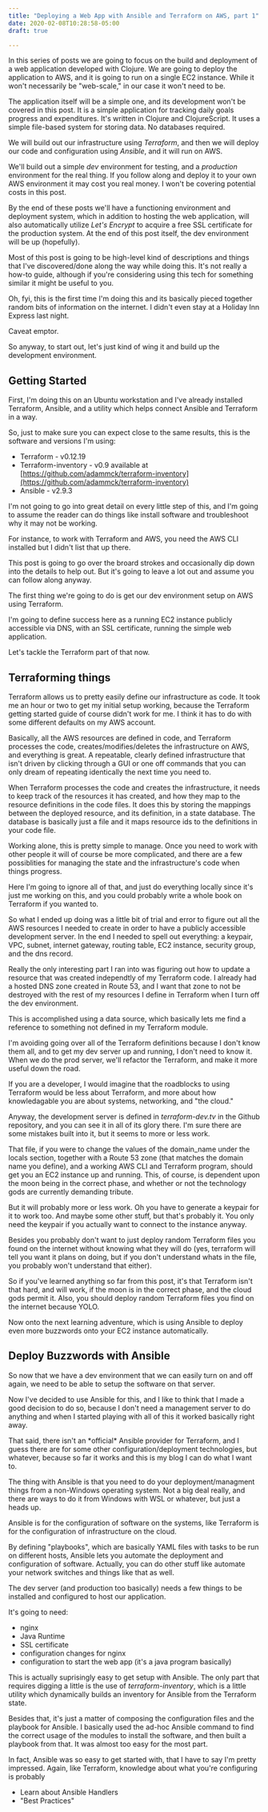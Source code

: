 ```yaml
---
title: "Deploying a Web App with Ansible and Terraform on AWS, part 1"
date: 2020-02-08T10:28:58-05:00
draft: true

---
```


In this series of posts we are going to focus on the build and
deployment of a web application developed with Clojure.  We are going
to deploy the application to AWS, and it is going to run on a single
EC2 instance.  While it won't necessarily be "web-scale," in our case
it won't need to be.

The application itself will be a simple one, and its development won't
be covered in this post.  It is a simple application for tracking
daily goals progress and expenditures.  It's written in Clojure and
ClojureScript. It uses a simple file-based system for storing data.
No databases required.

We will build out our infrastructure using *Terraform*, and then we
will deploy our code and configuration using *Ansible*, and it will
run on AWS.

We'll build out a simple *dev* environment for testing, and a
*production* environment for the real thing.  If you follow along and
deploy it to your own AWS environment it may cost you real money.  I
won't be covering potential costs in this post.

By the end of these posts we'll have a functioning environment and
deployment system, which in addition to hosting the web application,
will also automatically utilize *Let's Encrypt* to acquire a free SSL
certificate for the production system.  At the end of this post
itself, the dev environment will be up (hopefully).

Most of this post is going to be high-level kind of descriptions and
things that I've discovered/done along the way while doing this.  It's
not really a how-to guide, although if you're considering using this
tech for something similar it might be useful to you.

Oh, fyi, this is the first time I'm doing this and its basically
pieced together random bits of information on the internet.  I didn't
even stay at a Holiday Inn Express last night.

Caveat emptor.

So anyway, to start out, let's just kind of wing it and build up the
development environment.

## Getting Started

First, I'm doing this on an Ubuntu workstation and I've already
installed Terraform, Ansible, and a utility which helps connect
Ansible and Terraform in a way.

So, just to make sure you can expect close to the same results, this
is the software and versions I'm using:

* Terraform - v0.12.19
* Terraform-inventory - v0.9 available at
 [https://github.com/adammck/terraform-inventory](https://github.com/adammck/terraform-inventory)
* Ansible - v2.9.3

I'm not going to go into great detail on every little step of this,
and I'm going to assume the reader can do things like install software
and troubleshoot why it may not be working.

For instance, to work with Terraform and AWS, you need the AWS CLI
installed but I didn't list that up there.

This post is going to go over the broard strokes and occasionally dip
down into the details to help out.  But it's going to leave a lot out
and assume you can follow along anyway.

The first thing we're going to do is get our dev environment setup on
AWS using Terraform.

I'm going to define success here as a running EC2 instance publicly
accessible via DNS, with an SSL certificate, running the simple web
application.

Let's tackle the Terraform part of that now.

## Terraforming things

Terraform allows us to pretty easily define our infrastructure as
code.  It took me an hour or two to get my initial setup working,
because the Terraform getting started guide of course didn't work for
me.  I think it has to do with some different defaults on my AWS
account.

Basically, all the AWS resources are defined in code, and Terraform
processes the code, creates/modifies/deletes the infrastructure on
AWS, and everything is great.  A repeatable, clearly defined
infrastructure that isn't driven by clicking through a GUI or one off
commands that you can only dream of repeating identically the next
time you need to.

When Terraform processes the code and creates the infrastructure, it
needs to keep track of the resources it has created, and how they map
to the resource definitions in the code files.  It does this by
storing the mappings between the deployed resource, and its
definition, in a state database.  The database is basically just a
file and it maps resource ids to the definitions in your code file.

Working alone, this is pretty simple to manage.  Once you need to work
with other people it will of course be more complicated, and there are
a few possiblities for managing the state and the infrastructure's
code when things progress.

Here I'm going to ignore all of that, and just do everything locally
since it's just me working on this, and you could probably write a
whole book on Terraform if you wanted to.

So what I ended up doing was a little bit of trial and error to figure
out all the AWS resources I needed to create in order to have a
publicly accessible development server.  In the end I needed to spell
out everything: a keypair, VPC, subnet, internet gateway, routing
table, EC2 instance, security group, and the dns record.

Really the only interesting part I ran into was figuring out how to
update a resource that was created independtly of my Terraform code.
I already had a hosted DNS zone created in Route 53, and I want that
zone to not be destroyed with the rest of my resources I define in
Terraform when I turn off the dev environment.

This is accomplished using a data source, which basically lets me find
a reference to something not defined in my Terraform module.

I'm avoiding going over all of the Terraform definitions because I
don't know them all, and to get my dev server up and running, I don't
need to know it.  When we do the prod server, we'll refactor the
Terraform, and make it more useful down the road.

If you are a developer, I would imagine that the roadblocks to using
Terraform would be less about Terraform, and more about how
knowledagable you are about systems, networking, and "the cloud."

Anyway, the development server is defined in *terraform-dev.tv* in the
Github repository, and you can see it in all of its glory there.  I'm
sure there are some mistakes built into it, but it seems to more or
less work.

That file, if you were to change the values of the domain_name under
the locals section, together with a Route 53 zone (that matches the
domain name you define), and a working AWS CLI and Terraform program,
should get you an EC2 instance up and running.  This, of course, is
dependent upon the moon being in the correct phase, and whether or not
the technology gods are currently demanding tribute.

But it will probably more or less work.  Oh you have to generate a
keypair for it to work too.  And maybe some other stuff, but that's
probably it.  You only need the keypair if you actually want to
connect to the instance anyway.

Besides you probably don't want to just deploy random Terraform files
you found on the internet without knowing what they will do (yes,
terraform will tell you want it plans on doing, but if you don't
understand whats in the file, you probably won't understand that
either).

So if you've learned anything so far from this post, it's that
Terraform isn't that hard, and will work, if the moon is in the
correct phase, and the cloud gods permit it.  Also, you should deploy
random Terraform files you find on the internet because YOLO.

Now onto the next learning adventure, which is using Ansible to deploy
even more buzzwords onto your EC2 instance automatically.

## Deploy Buzzwords with Ansible

So now that we have a dev environment that we can easily turn on and
off again, we need to be able to setup the software on that server.

Now I've decided to use Ansible for this, and I like to think that I
made a good decision to do so, because I don't need a management
server to do anything and when I started playing with all of this it
worked basically right away.

That said, there isn't an \*official\* Ansible provider for Terraform,
and I guess there are for some other configuration/deployment
technologies, but whatever, because so far it works and this is my
blog I can do what I want to.

The thing with Ansible is that you need to do your
deployment/managment things from a non-Windows operating system.  Not
a big deal really, and there are ways to do it from Windows with WSL
or whatever, but just a heads up.

Ansible is for the configuration of software on the systems, like
Terraform is for the configuration of infrastructure on the cloud.

By defining "playbooks", which are basically YAML files with tasks to
be run on different hosts, Ansible lets you automate the deployment
and configuration of software.  Actually, you can do other stuff like
automate your network switches and things like that as well.

The dev server (and production too basically) needs a few things to be
installed and configured to host our application.

It's going to need:

* nginx
* Java Runtime
* SSL certificate
* configuration changes for nginx
* configuration to start the web app (it's a java program basically)

This is actually suprisingly easy to get setup with Ansible.  The only
part that requires digging a little is the use of
*terraform-inventory*, which is a little utility which dynamically
builds an inventory for Ansible from the Terraform state.

Besides that, it's just a matter of composing the configuration files
and the playbook for Ansible.  I basically used the ad-hoc Ansible
command to find the correct usage of the modules to install the
software, and then built a playbook from that.  It was almost too easy
for the most part.

In fact, Ansible was so easy to get started with, that I have to say
I'm pretty impressed.  Again, like Terraform, knowledge about what
you're configuring is probably 

* Learn about Ansible Handlers
* "Best Practices"











